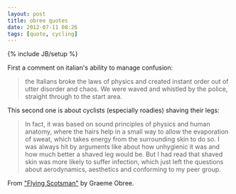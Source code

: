 ```yaml
---
layout: post
title: obree quotes
date: 2012-07-11 08:26
tags: [quote, cycling]
---
```

{% include JB/setup %} 

First a comment on italian's ability to manage confusion:

>the Italians broke the laws of physics and created instant order out of utter disorder and chaos. We were waved and whistled by the police, straight through to the start area.

This second one is about cyclists (especially roadies) shaving their legs:

>In fact, it was based on sound principles of physics and human anatomy, where the hairs help in a small way to allow the evaporation of sweat, which takes energy from the surrounding skin to do so. I was always hit by arguments like about how unhygienic it was and how much better a shaved leg would be. But I had read that shaved skin was more likely to suffer infection, which just left the questions about aerodynamics, aesthetics and conforming to my peer group.

From ["Flying Scotsman"](https://kindle.amazon.com/work/flying-scotsman-ebook/B000GOXXC2/B006WB2CU2) by Graeme Obree.
